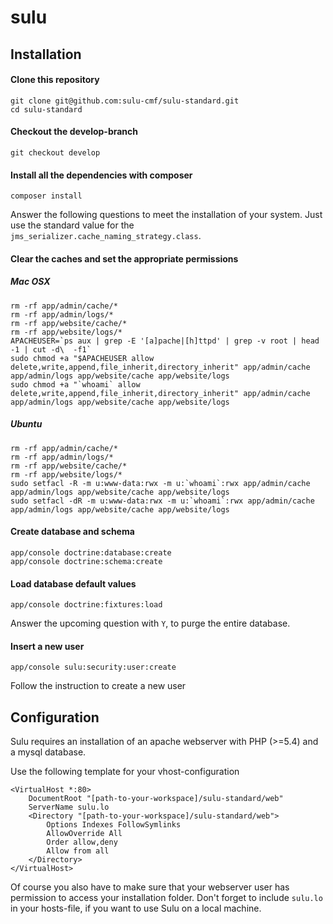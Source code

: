 sulu
====

## Installation

#### Clone this repository

```
git clone git@github.com:sulu-cmf/sulu-standard.git
cd sulu-standard
```

#### Checkout the develop-branch

```
git checkout develop
```

#### Install all the dependencies with composer

```
composer install
```
Answer the following questions to meet the installation of your system. Just use the standard value for the `jms_serializer.cache_naming_strategy.class`.

#### Clear the caches and set the appropriate permissions

##### Mac OSX
```
rm -rf app/admin/cache/*
rm -rf app/admin/logs/*
rm -rf app/website/cache/*
rm -rf app/website/logs/*
APACHEUSER=`ps aux | grep -E '[a]pache|[h]ttpd' | grep -v root | head -1 | cut -d\  -f1`
sudo chmod +a "$APACHEUSER allow delete,write,append,file_inherit,directory_inherit" app/admin/cache app/admin/logs app/website/cache app/website/logs
sudo chmod +a "`whoami` allow delete,write,append,file_inherit,directory_inherit" app/admin/cache app/admin/logs app/website/cache app/website/logs
```

##### Ubuntu
```
rm -rf app/admin/cache/*
rm -rf app/admin/logs/*
rm -rf app/website/cache/*
rm -rf app/website/logs/*
sudo setfacl -R -m u:www-data:rwx -m u:`whoami`:rwx app/admin/cache app/admin/logs app/website/cache app/website/logs
sudo setfacl -dR -m u:www-data:rwx -m u:`whoami`:rwx app/admin/cache app/admin/logs app/website/cache app/website/logs
```

#### Create database and schema
```
app/console doctrine:database:create
app/console doctrine:schema:create
```

#### Load database default values
```
app/console doctrine:fixtures:load
```
Answer the upcoming question with `Y`, to purge the entire database.

#### Insert a new user
```
app/console sulu:security:user:create
```
Follow the instruction to create a new user

## Configuration
Sulu requires an installation of an apache webserver with PHP (>=5.4) and a mysql database. 

Use the following template for your vhost-configuration
```
<VirtualHost *:80>
    DocumentRoot "[path-to-your-workspace]/sulu-standard/web"
    ServerName sulu.lo
    <Directory "[path-to-your-workspace]/sulu-standard/web">
        Options Indexes FollowSymlinks
        AllowOverride All
        Order allow,deny
        Allow from all
    </Directory>
</VirtualHost>
```

Of course you also have to make sure that your webserver user has permission to access your installation folder.
Don't forget to include `sulu.lo` in your hosts-file, if you want to use Sulu on a local machine.
